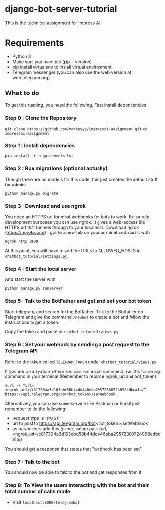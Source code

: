# django-bot-server-tutorial
This is the technical assignment for Impress AI

# Requirements

- Python 3
- Make sure you have pip (pip --version)
- pip install virtualenv to install virtual environment
- Telegram messenger (you can also use the web version at web.telegram.org)

## What to do

To get this running, you need the following. First install dependencies

### Step 0 : Clone the Repository

`git clone https://github.com/markeyys/impressai-assignment.git`
`cd impressai-assignment`

### Step 1 : Install dependencies

`pip install -r requirements.txt`

### Step 2 : Run migrations (optional actually)

Though there are no models for this code, this just creates the default stuff for admin.

`python manage.py migrate`

### Step 3 : Download and use ngrok

You need an HTTPS url for most webhooks for bots to work. For purely development purposes you can use ngrok. It gives a web-accessible HTTPS url that tunnels through to your localhost.
Download ngrok (https://ngrok.com/)  , got to a new tab on your terminal and start it with

`ngrok http 8000`

At this point, you will have to add the URLs to ALLOWED_HOSTS in `chatbot_tutorial/settings.py`.

### Step 4 : Start the local server

And start the server with

`python manage.py runserver`

### Step 5 : Talk to the BotFather and get and set your bot token

Start telegram, and search for the Botfather. Talk to the Botfather on Telegram and give the command `/newbot` to create a bot and follow the instructions to get a token.

Copy the token and paste in `chatbot_tutorial/views.py`

### Step 6 : Set your webhook by sending a post request to the Telegram API

Refer to the token called `TELEGRAM_TOKEN` under `chatbot_tutorial/views.py`

If you are on a system where you can run a curl command, run the following command in your terminal (Remember to replace ngrok_url and bot_token)

`curl -F “url=<ngrok_url>/c817304a3d163ebd58b44dd446eba29572300724098cdbca1a/“ https://api.telegram.org/bot<bot_token>/setWebhook`

Alternatively, you can use some service like Postman or hurl.it just remember to do the following:

- Request type is "POST"
- url to post to https://api.telegram.org/bot<bot_token>/setWebhook
- as parameters add this (name, value) pair: (url, <ngrok_url>/c817304a3d163ebd58b44dd446eba29572300724098cdbca1a/)

You should get a response that states that "webhook has been set"

### Step 7 : Talk to the bot

You should now be able to talk to the bot and get responses from it

### Step 8: To View the users interacting with the bot and their total number of calls made
- Visit `localhost:8000/telegrambot`